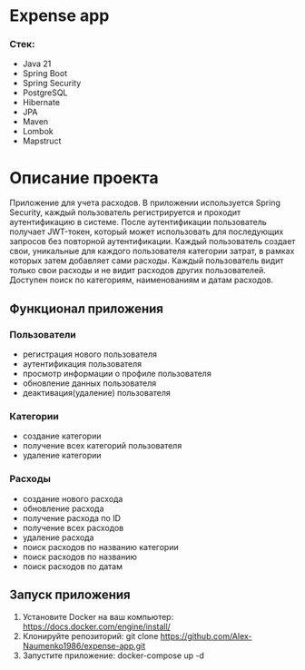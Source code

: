 # Expense app

### Стек:

- Java 21
- Spring Boot
- Spring Security
- PostgreSQL
- Hibernate
- JPA
- Maven
- Lombok
- Mapstruct

# Описание проекта

Приложение для учета расходов. В приложении используется Spring Security, каждый пользователь регистрируется
и проходит аутентификацию в системе. После аутентификации пользователь получает JWT-токен, который может использовать
для последующих запросов без повторной аутентификации. Каждый пользователь создает свои, уникальные для каждого
пользователя категории затрат, в рамках которых затем добавляет сами расходы. Каждый пользователь видит только свои
расходы
и не видит расходов других пользователей. Доступен поиск по категориям, наименованиям и датам расходов.

## Функционал приложения

### Пользователи

- регистрация нового пользователя
- аутентификация пользователя
- просмотр информации о профиле пользователя
- обновление данных пользователя
- деактивация(удаление) пользователя

### Категории

- создание категории
- получение всех категорий пользователя
- удаление категории

### Расходы

- создание нового расхода
- обновление расхода
- получение расхода по ID
- получение всех расходов
- удаление расхода
- поиск расходов по названию категории
- поиск расходов по названию
- поиск расходов по датам

## Запуск приложения

1. Установите Docker на ваш компьютер: https://docs.docker.com/engine/install/
2. Клонируйте репозиторий: git clone https://github.com/Alex-Naumenko1986/expense-app.git
3. Запустите приложение: docker-compose up -d

